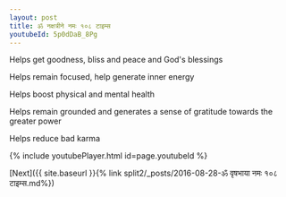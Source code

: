 ```yaml
---
layout: post
title: ॐ नक्षत्रीने नमः १०८ टाइम्स
youtubeId: 5p0dDaB_8Pg
---
```

 
 
Helps get goodness, bliss and peace and God's blessings
 
Helps remain focused, help generate inner energy 
 
Helps boost physical and mental health 
 
Helps remain grounded and generates a sense of gratitude towards the greater power 
 
Helps reduce bad karma
 
 
 
 


{% include youtubePlayer.html id=page.youtubeId %}
 
[Next]({{ site.baseurl }}{% link  split2/_posts/2016-08-28-ॐ वृषभाया नमः १०८ टाइम्स.md%})
 
